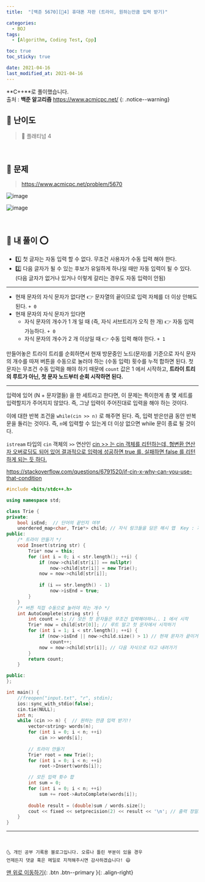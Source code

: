 ```yaml
---
title:  "[백준 5670][💚4] 휴대폰 자판 (트라이, 원하는만큼 입력 받기)" 

categories:
  - BOJ
tags:
  - [Algorithm, Coding Test, Cpp]

toc: true
toc_sticky: true

date: 2021-04-16
last_modified_at: 2021-04-16
---
```


**C++**로 풀이했습니다.  
출처 : **백준 알고리즘** <https://www.acmicpc.net/>
{: .notice--warning}

## 🚀 난이도 

> 💚 플래티넘 4

<br>

## 🚀 문제

> <https://www.acmicpc.net/problem/5670>

![image](https://user-images.githubusercontent.com/42318591/114967240-0a0cab80-9eaf-11eb-896f-8e821ce26cda.png)

![image](https://user-images.githubusercontent.com/42318591/114967249-109b2300-9eaf-11eb-860a-5c9b01f4a7d0.png)


<br>

## 🚀 내 풀이 ⭕

- 1️⃣ 첫 글자는 자동 입력 할 수 없다. 무조건 사용자가 수동 입력 해야 한다.
- 2️⃣ 다음 글자가 될 수 있는 후보가 유일하게 하나일 때만 자동 입력이 될 수 있다. (다음 글자가 없거나 있거나 이렇게 갈리는 경우도 자동 입력이 안됨)

***

- 현재 문자의 자식 문자가 없다면 👉 문자열의 끝이므로 입력 자체를 더 이상 안해도 된다. `+ 0`
- 현재 문자의 자식 문자가 있다면 
  - 자식 문자의 개수가 1 개 일 때 (즉, 자식 서브트리가 오직 한 개) 👉 자동 입력 가능하다. `+ 0`
  - 자식 문자의 개수가 2 개 이상일 때 👉 수동 입력 해야 한다. `+ 1`

만들어놓은 트라이 트리를 순회하면서 현재 방문중인 노드(문자)를 기준으로 자식 문자의 개수를 따져 버튼을 수동으로 눌러야 하는 (수동 입력) 횟수를 누적 합하면 된다. 첫 문자는 무조건 수동 입력을 해야 하기 때문에 `count` 값은 1 에서 시작하고, **트라이 트리의 루트가 아닌, 첫 문자 노드부터 순회 시작하면 된다.**

***

입력에 있어 (N + 문자열들) 을 한 세트라고 한다면, 이 문제는 특이한게 총 몇 세트를 입력할지가 주어지지 않았다. 즉, 그냥 입력이 주어진대로 입력을 해야 하는 것이다. 

이에 대한 반복 조건을 `while(cin >> n)` 로 해주면 된다. 즉, 입력 받은만큼 동안 반복문을 돌리는 것이다. 즉, `n`에 입력할 수 있는게 더 이상 없으면 while 문이 종료 될 것이다.

`istream` 타입의 `cin` 객체의 `>>` 연산인 <u>cin >> 는 cin 객체를 리턴하는데, 형변환 연산자 오버로딩도 되어 있어 결과적으로 입력에 성공하면 true 를, 실패하면 false 를 리턴하게 되는 듯 하다.</u>

<https://stackoverflow.com/questions/6791520/if-cin-x-why-can-you-use-that-condition>

```cpp
#include <bits/stdc++.h>

using namespace std;

class Trie {
private:
    bool isEnd;  // 단어의 끝인지 여부
    unordered_map<char, Trie*> child; // 자식 링크들을 담은 해시 맵  Key : 자식 문자(다음 글자)  Value : 자식 객체 주소
public:
    /* 트라이 만들기 */
    void Insert(string str) {
        Trie* now = this;
        for (int i = 0; i < str.length(); ++i) {
            if (now->child[str[i]] == nullptr)
                now->child[str[i]] = new Trie();
            now = now->child[str[i]];
            
            if (i == str.length() - 1)
                now->isEnd = true;
        }
    }
    /* 버튼 직접 수동으로 눌러야 하는 개수 */
    int AutoComplete(string str) {
        int count = 1; // 모든 첫 문자들은 무조건 입력해야하니.. 1 에서 시작
        Trie* now = child[str[0]]; // 루트 말고 첫 문자에서 시작하기
        for (int i = 1; i < str.length(); ++i) { 
            if (now->isEnd || now->child.size() > 1) // 현재 문자가 끝이거나 혹은 현재 문자의 자식 문자 개수가 2 이상이라면 수동으로 입력해야 한다. count += 1
                count++;
            now = now->child[str[i]]; // 다음 자식으로 타고 내려가기
        }
        return count; 
    }

public:
};

int main() {
    //freopen("input.txt", "r", stdin);
    ios::sync_with_stdio(false);
    cin.tie(NULL);
    int n;
    while (cin >> n) {  // 원하는 만큼 입력 받기!! 
        vector<string> words(n);
        for (int i = 0; i < n; ++i)
            cin >> words[i];
        
        // 트라이 만들기
        Trie* root = new Trie();
        for (int i = 0; i < n; ++i)
            root->Insert(words[i]);

        // 모든 입력 횟수 합
        int sum = 0;
        for (int i = 0; i < n; ++i)
            sum += root->AutoComplete(words[i]);
        
        double result = (double)sum / words.size();
        cout << fixed << setprecision(2) << result << '\n'; // 출력 정밀도 2 자리로 설정
    }
}
```

***
<br>

    🌜 개인 공부 기록용 블로그입니다. 오류나 틀린 부분이 있을 경우 
    언제든지 댓글 혹은 메일로 지적해주시면 감사하겠습니다! 😄

[맨 위로 이동하기](#){: .btn .btn--primary }{: .align-right}